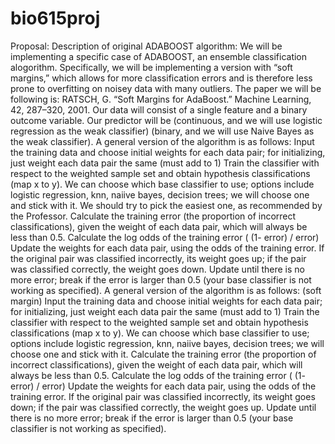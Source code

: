 # bio615proj


Proposal:
Description of original ADABOOST algorithm: 
We will be implementing a specific case of ADABOOST, an ensemble classification alogorithm. Specifically, we will be implementing a version with “soft margins,” which allows for more classification errors and is therefore less prone to overfitting on noisey data with many outliers. 
The paper we will be following is: RATSCH, G. “Soft Margins for AdaBoost.” Machine Learning, 42, 287–320, 2001. 
Our data will consist of a single feature and a binary outcome variable. Our predictor will be (continuous, and we will use logistic regression as the weak classifier) (binary, and we will use Naive Bayes as the weak classifier). 
A general version of the algorithm is as follows:
Input the training data and choose initial weights for each data pair; for initializing, just weight each data pair the same (must add to 1)
Train the classifier with respect to the weighted sample set and obtain hypothesis classifications (map x to y).
We can choose which base classifier to use; options include logistic regression, knn, naiive bayes, decision trees; we will choose one and stick with it. We should try to pick the easiest one, as recommended by the Professor. 
Calculate the training error (the proportion of incorrect classifications), given the weight of each data pair, which will always be less than 0.5.
Calculate the log odds of the training error ( (1- error) / error)
Update the weights for each data pair, using the odds of the training error. If the original pair was classified incorrectly, its weight goes up; if the pair was classified correctly, the weight goes down. 
Update until there is no more error;  break if the error is larger than 0.5 (your base classifier is not working as specified). 
A general version of the algorithm is as follows: (soft margin)
Input the training data and choose initial weights for each data pair; for initializing, just weight each data pair the same (must add to 1)
Train the classifier with respect to the weighted sample set and obtain hypothesis classifications (map x to y).
We can choose which base classifier to use; options include logistic regression, knn, naiive bayes, decision trees; we will choose one and stick with it. 
Calculate the training error (the proportion of incorrect classifications), given the weight of each data pair, which will always be less than 0.5.
Calculate the log odds of the training error ( (1- error) / error)
Update the weights for each data pair, using the odds of the training error. If the original pair was classified incorrectly, its weight goes down; if the pair was classified correctly, the weight goes up. 
Update until there is no more error;  break if the error is larger than 0.5 (your base classifier is not working as specified). 

